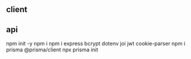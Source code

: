 
## client



## api
npm init -y
npm i
npm i express bcrypt dotenv joi jwt cookie-parser
npm i prisma @prisma/client
npx prisma init

